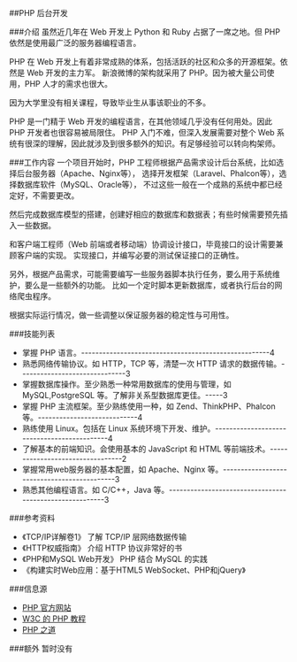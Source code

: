 ##PHP 后台开发

###介绍
虽然近几年在 Web 开发上 Python 和 Ruby 占据了一席之地。但 PHP 依然是使用最广泛的服务器编程语言。

PHP 在 Web 开发上有着非常成熟的体系，包括活跃的社区和众多的开源框架。依然是 Web 开发的主力军。
新浪微博的架构就采用了 PHP。因为被大量公司使用，PHP 人才的需求也很大。

因为大学里没有相关课程，导致毕业生从事该职业的不多。

PHP 是一门精于 Web 开发的编程语言，在其他领域几乎没有任何用处。因此 PHP 开发者也很容易被局限住。
PHP 入门不难，但深入发展需要对整个 Web 系统有很深的理解，因此就涉及到很多额外的知识。有足够经验可以转向构架师。

###工作内容
一个项目开始时，PHP 工程师根据产品需求设计后台系统，比如选择后台服务器（Apache、Nginx等），
选择开发框架（Laravel、Phalcon等），选择数据库软件（MySQL、Oracle等），
不过这些一般在一个成熟的系统中都已经定好，不需要更改。

然后完成数据库模型的搭建，创建好相应的数据库和数据表；有些时候需要预先插入一些数据。

和客户端工程师（Web 前端或者移动端）协调设计接口，毕竟接口的设计需要兼顾客户端的实现。
实现接口，并编写必要的测试保证接口的正确性。

另外，根据产品需求，可能需要编写一些服务器脚本执行任务，要么用于系统维护，要么是一些额外的功能。
比如一个定时脚本更新数据库，或者执行后台的网络爬虫程序。

根据实际运行情况，做一些调整以保证服务器的稳定性与可用性。

###技能列表
*   掌握 PHP 语言。-----------------------------------------------------4
*   熟悉网络传输协议。如 HTTP，TCP 等，清楚一次 HTTP 请求的数据传输。------------------------------3
*   掌握数据库操作。至少熟悉一种常用数据库的使用与管理，如 MySQL,PostgreSQL 等。了解非关系型数据库更佳。-----3
*   掌握 PHP 主流框架。至少熟练使用一种，如 Zend、ThinkPHP、Phalcon 等。----------------------------4
*   熟练使用 Linux。包括在 Linux 系统环境下开发、维护。--------------------------------------------4
*   了解基本的前端知识。会使用基本的 JavaScript 和 HTML 等前端技术。---------------------------------2
*   掌握常用web服务器的基本配置，如 Apache、Nginx 等。--------------------------------------------3
*   熟悉其他编程语言。如 C/C++，Java 等。--------------------------------------------------------3

###参考资料
*   《TCP/IP详解卷1》             了解 TCP/IP 层网络数据传输
*   《HTTP权威指南》              介绍 HTTP 协议非常好的书
*   《PHP和MySQL Web开发》       PHP 结合 MySQL 的实践
*   《构建实时Web应用：基于HTML5 WebSocket、PHP和jQuery》

###信息源
*   [PHP 官方网站](http://php.net)
*   [W3C 的 PHP 教程](http://www.w3school.com.cn/php/index.asp)
*   [PHP 之道](http://www.phptherightway.com/)

###额外
暂时没有
